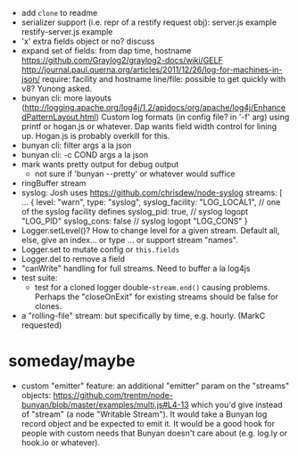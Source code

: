 - add `clone` to readme
- serializer support (i.e. repr of a restify request obj):
    server.js example
    restify-server.js example
- 'x' extra fields object or no? discuss
- expand set of fields: from dap
    time, hostname
    <https://github.com/Graylog2/graylog2-docs/wiki/GELF>
    <http://journal.paul.querna.org/articles/2011/12/26/log-for-machines-in-json/>
    require: facility and hostname
    line/file: possible to get quickly with v8? Yunong asked.
- bunyan cli: more layouts (http://logging.apache.org/log4j/1.2/apidocs/org/apache/log4j/EnhancedPatternLayout.html)
  Custom log formats (in config file? in '-f' arg) using printf or hogan.js
  or whatever. Dap wants field width control for lining up. Hogan.js is
  probably overkill for this.
- bunyan cli: filter args a la json
- bunyan cli: -c COND args a la json
- mark wants pretty output for debug output
    - not sure if 'bunyan --pretty' or whatever would suffice
- ringBuffer stream
- syslog: Josh uses https://github.com/chrisdew/node-syslog
    streams: [
        ...
        {
            level: "warn",
            type: "syslog",
            syslog_facility: "LOG_LOCAL1", // one of the syslog facility defines
            syslog_pid: true,   // syslog logopt "LOG_PID"
            syslog_cons: false  // syslog logopt "LOG_CONS"
        }
- Logger.setLevel()? How to change level for a given stream. Default all,
  else, give an index... or type ... or support stream "names".
- Logger.set to mutate config or `this.fields`
- Logger.del to remove a field
- "canWrite" handling for full streams. Need to buffer a la log4js
- test suite:
    - test for a cloned logger double-`stream.end()` causing problems.
      Perhaps the "closeOnExit" for existing streams should be false for
      clones.
- a "rolling-file" stream: but specifically by time, e.g. hourly. (MarkC
  requested)


# someday/maybe

- custom "emitter" feature: an additional "emitter" param on the "streams"
  objects: <https://github.com/trentm/node-bunyan/blob/master/examples/multi.js#L4-13>
  which you'd give instead of "stream" (a node "Writable Stream").
  It would take a Bunyan log record object and be expected to emit it.
  It would be a good hook for people with custom needs that Bunyan doesn't
  care about (e.g. log.ly or hook.io or whatever).
